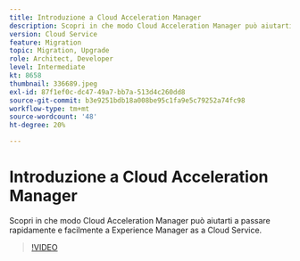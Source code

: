 ```yaml
---
title: Introduzione a Cloud Acceleration Manager
description: Scopri in che modo Cloud Acceleration Manager può aiutarti a passare rapidamente e facilmente a Experience Manager as a Cloud Service.
version: Cloud Service
feature: Migration
topic: Migration, Upgrade
role: Architect, Developer
level: Intermediate
kt: 8658
thumbnail: 336689.jpeg
exl-id: 87f1ef0c-dc47-49a7-bb7a-513d4c260dd8
source-git-commit: b3e9251bdb18a008be95c1fa9e5c79252a74fc98
workflow-type: tm+mt
source-wordcount: '48'
ht-degree: 20%

---
```


# Introduzione a Cloud Acceleration Manager

Scopri in che modo Cloud Acceleration Manager può aiutarti a passare rapidamente e facilmente a Experience Manager as a Cloud Service.

>[!VIDEO](https://video.tv.adobe.com/v/336689?quality=12&learn=on)

